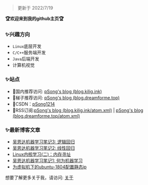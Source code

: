 > 更新于 2022/7/19 

**:trophy:欢迎来到我的github主页:trophy:**

### ✨兴趣方向

- ``Linux``底层开发
- ``C/C++``服务端开发
- ``Java``后端开发
- 计算机视觉

### ✨站点

- 🎈国内推荐访问: [pSong's blog (blog.kilig.ink)](http://blog.kilig.ink/)
- 🎈梯子推荐访问: [pSong's blog (blog.dreamforme.top)](https://blog.dreamforme.top/)
- 🎈CSDN：[pSong1214](https://blog.csdn.net/weixin_42792088)
- 🎈RSS订阅:[pSong's blog (blog.kilig.ink/atom.xml)](http://blog.kilig.ink/atom.xml) | [pSong's blog (blog.dreamforme.top/atom.xml)](https://blog.dreamforme.top/atom.xml)

### ✨最新博客文章

<!-- BLOG-POST-LIST:START -->
- [吴恩达机器学习笔记3: 逻辑回归](http://1291945816.github.io/2022/01/15/%E5%90%B4%E6%81%A9%E8%BE%BE%E6%9C%BA%E5%99%A8%E5%AD%A6%E4%B9%A0%E7%AC%94%E8%AE%B03-%E9%80%BB%E8%BE%91%E5%9B%9E%E5%BD%92/)
- [吴恩达机器学习笔记2: 线性回归](http://1291945816.github.io/2022/01/12/%E5%90%B4%E6%81%A9%E8%BE%BE%E6%9C%BA%E5%99%A8%E5%AD%A6%E4%B9%A0%E7%AC%94%E8%AE%B02-%E7%BA%BF%E6%80%A7%E5%9B%9E%E5%BD%92/)
- [Linux内核学习&lpar;二&rpar;：内存寻址](http://1291945816.github.io/2022/01/10/Linux%E5%86%85%E6%A0%B8%E5%AD%A6%E4%B9%A0%E7%B3%BB%E5%88%97%EF%BC%88%E4%BA%8C%EF%BC%89%EF%BC%9A%E5%86%85%E5%AD%98%E5%AF%BB%E5%9D%80/)
- [吴恩达机器学习笔记1: 何为机器学习](http://1291945816.github.io/2022/01/06/%E5%90%B4%E6%81%A9%E8%BE%BE%E6%9C%BA%E5%99%A8%E5%AD%A6%E4%B9%A0%E7%AC%94%E8%AE%B01-%E4%BD%95%E4%B8%BA%E6%9C%BA%E5%99%A8%E5%AD%A6%E4%B9%A0/)
- [为虚拟机下的ubuntu-1804配置静态ip](http://1291945816.github.io/2022/01/05/%E4%B8%BA%E8%99%9A%E6%8B%9F%E6%9C%BA%E4%B8%8B%E7%9A%84ubuntu-1804%E9%85%8D%E7%BD%AE%E9%9D%99%E6%80%81ip/)
<!-- BLOG-POST-LIST:END -->

想要了解更多关于我，请访问: [关于](http://blog.kilig.ink/about/)



